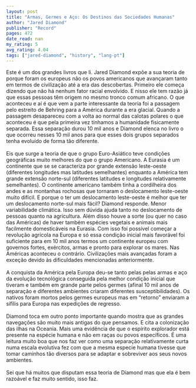```yaml
---
layout: post
title: "Armas, Germes e Aço: Os Destinos das Sociedades Humanas"
author: "Jared Diamond"
publisher: "Record"
pages: 472
date_read: nan
my_rating: 5
avg_rating: 4.04
tags: ["jared-diamond", "history", "lang-pt"]
---
```


Este é um dos grandes livros que li. Jared Diamond expõe a sua teoria de porque foram os europeus não os povos americanos que avançaram tanto em termos de civilização até a era das descobertas. Primeiro ele começa dizendo que não há nenhum fator racial envolvido. E nisso ele tem razão já que essas pessoas têm origem no mesmo tronco comum africano. O que aconteceu e aí é que vem a parte interessante da teoria foi a passagem pelo estreito de Behring para a América durante a era glacial. Quando a passagem desapareceu com a volta ao normal das calotas polares o que aconteceu é que pela primeira vez tínhamos a humanidade fisicamente separada. Essa separação durou 10 mil anos e Diamond elenca no livro o que ocorreu nesses 10 mil anos para que esses dois grupos separados tenha evoluído de forma tão diferente. <br/><br/>Eis que surge a teoria de que o grupo Euro-Asiático teve condições geográficas muito melhores do que o grupo Americano. A Eurasia é um continente que se se caracteriza por grande extensão leste-oeste (diferentes longitudes mas latitudes semelhantes) enquanto a América tem grande extensão norte-sul (diferentes latitudes e longitudes relativamente semelhantes). O continente americano também tinha a cordilheira dos andes e as montanhas rochosas que tornaram o deslocamento leste-oeste muito difícil. E porque o ter um deslocamento leste-oeste é melhor que ter um deslocamento norte-sul mais fácil? Diamond responde. Menor variabilidade climática. Isso sem dúvida ajuda tanto no deslocamento de pessoas quanto na agricultura. Além disso houve a sorte (ou quer no caso das Américas) de haver também espécies vegetais e animais mais facilmente domesticáveis na Eurasia. Com isso foi possível começar a revolução agrícola na Europa e só essa condição inicial mais favorável foi suficiente para em 10 mil anos termos um continente europeu com governos fortes, exércitos, armas e pronto para explorar os mares. Nas Américas aconteceu o contrário. Civilizações mais avançadas foram a exceção devido às dificuldades mencionadas anteriormente. <br/><br/>A conquista da América pela Europa deu-se tanto pelas pelas armas e aço da evolução tecnológica conseguida pela melhor condição inicial que tiveram e também em grande parte pelos germes (afinal 10 mil anos de separação e diferentes ambientes criaram diferentes susceptibilidades). Os nativos foram mortos pelos germes europeus mas em “retorno” enviaram a sífilis para Europa nas expedições de regresso. <br/><br/>Diamond toca em outro ponto importante quando mostra que as grandes navegações são muito mais antigas do que pensamos. E cita a colonização das ilhas na Oceania. Mais uma evidência de que o espírito explorador está presente na espécie humana e não em raças ou povos específicos. É uma leitura muito boa que nos faz ver como uma separação relativamente curta numa escala evolutiva fez com que a mesma especie humana tivesse que tomar caminhos tão diversos para se adaptar e sobreviver aos seus novos ambientes.<br/><br/>Sei que há muitos que disputam essa teoria de Diamond mas que ela é bem razoável e faz muito sentido, isso faz.<br/><br/><br/>

